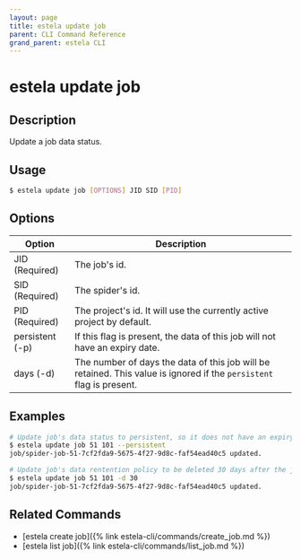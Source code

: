 ```yaml
---
layout: page
title: estela update job
parent: CLI Command Reference
grand_parent: estela CLI
---
```


# estela update job

## Description

Update a job data status.

## Usage

```bash
$ estela update job [OPTIONS] JID SID [PID]
```

## Options

|Option|Description|
| ---- | --------- |
|JID (Required)|The job's id.|
|SID (Required)|The spider's id.|
|PID (Required)|The project's id. It will use the currently active project by default.|
|persistent (-p)|If this flag is present, the data of this job will not have an expiry date.|
|days (-d)|The number of days the data of this job will be retained. This value is ignored if the `persistent` flag is present.|

## Examples

```bash
# Update job's data status to persistent, so it does not have an expiry date.
$ estela update job 51 101 --persistent
job/spider-job-51-7cf2fda9-5675-4f27-9d8c-faf54ead40c5 updated.

# Update job's data rentention policy to be deleted 30 days after the job creation.
$ estela update job 51 101 -d 30
job/spider-job-51-7cf2fda9-5675-4f27-9d8c-faf54ead40c5 updated.
```

## Related Commands

- [estela create job]({% link estela-cli/commands/create_job.md %})
- [estela list job]({% link estela-cli/commands/list_job.md %})

